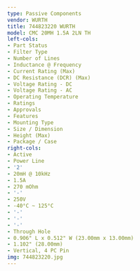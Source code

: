 ```yaml
---
type: Passive Components
vendor: WURTH
title: 744823220 WURTH
model: CMC 20MH 1.5A 2LN TH
left-cols:
- Part Status
- Filter Type
- Number of Lines
- Inductance @ Frequency
- Current Rating (Max)
- DC Resistance (DCR) (Max)
- Voltage Rating - DC
- Voltage Rating - AC
- Operating Temperature
- Ratings
- Approvals
- Features
- Mounting Type
- Size / Dimension
- Height (Max)
- Package / Case
right-cols:
- Active
- Power Line
- '2'
- 20mH @ 10kHz
- 1.5A
- 270 mOhm
- '-'
- 250V
- -40°C ~ 125°C
- '-'
- '-'
- '-'
- Through Hole
- 0.906" L x 0.512" W (23.00mm x 13.00mm)
- 1.102" (28.00mm)
- Vertical, 4 PC Pin
img: 744823220.jpg
---
```

